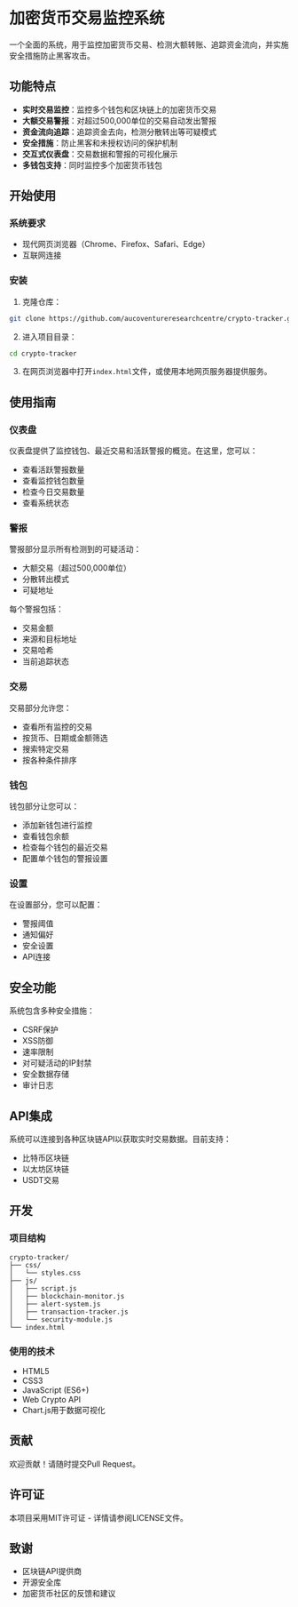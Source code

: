 # 加密货币交易监控系统

一个全面的系统，用于监控加密货币交易、检测大额转账、追踪资金流向，并实施安全措施防止黑客攻击。

## 功能特点

- **实时交易监控**：监控多个钱包和区块链上的加密货币交易
- **大额交易警报**：对超过500,000单位的交易自动发出警报
- **资金流向追踪**：追踪资金去向，检测分散转出等可疑模式
- **安全措施**：防止黑客和未授权访问的保护机制
- **交互式仪表盘**：交易数据和警报的可视化展示
- **多钱包支持**：同时监控多个加密货币钱包

## 开始使用

### 系统要求

- 现代网页浏览器（Chrome、Firefox、Safari、Edge）
- 互联网连接

### 安装

1. 克隆仓库：
```bash
git clone https://github.com/aucoventureresearchcentre/crypto-tracker.git
```

2. 进入项目目录：
```bash
cd crypto-tracker
```

3. 在网页浏览器中打开`index.html`文件，或使用本地网页服务器提供服务。

## 使用指南

### 仪表盘

仪表盘提供了监控钱包、最近交易和活跃警报的概览。在这里，您可以：

- 查看活跃警报数量
- 查看监控钱包数量
- 检查今日交易数量
- 查看系统状态

### 警报

警报部分显示所有检测到的可疑活动：

- 大额交易（超过500,000单位）
- 分散转出模式
- 可疑地址

每个警报包括：
- 交易金额
- 来源和目标地址
- 交易哈希
- 当前追踪状态

### 交易

交易部分允许您：

- 查看所有监控的交易
- 按货币、日期或金额筛选
- 搜索特定交易
- 按各种条件排序

### 钱包

钱包部分让您可以：

- 添加新钱包进行监控
- 查看钱包余额
- 检查每个钱包的最近交易
- 配置单个钱包的警报设置

### 设置

在设置部分，您可以配置：

- 警报阈值
- 通知偏好
- 安全设置
- API连接

## 安全功能

系统包含多种安全措施：

- CSRF保护
- XSS防御
- 速率限制
- 对可疑活动的IP封禁
- 安全数据存储
- 审计日志

## API集成

系统可以连接到各种区块链API以获取实时交易数据。目前支持：

- 比特币区块链
- 以太坊区块链
- USDT交易

## 开发

### 项目结构

```
crypto-tracker/
├── css/
│   └── styles.css
├── js/
│   ├── script.js
│   ├── blockchain-monitor.js
│   ├── alert-system.js
│   ├── transaction-tracker.js
│   └── security-module.js
└── index.html
```

### 使用的技术

- HTML5
- CSS3
- JavaScript (ES6+)
- Web Crypto API
- Chart.js用于数据可视化

## 贡献

欢迎贡献！请随时提交Pull Request。

## 许可证

本项目采用MIT许可证 - 详情请参阅LICENSE文件。

## 致谢

- 区块链API提供商
- 开源安全库
- 加密货币社区的反馈和建议
